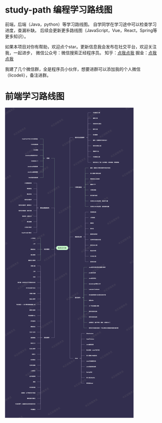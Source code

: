 # study-path 编程学习路线图

前端，后端（Java，python）等学习路线图。
自学同学在学习途中可以检查学习进度，查漏补缺。
后续会更新更多路线图（JavaScript，Vue，React，Spring等更多知识）。

如果本项目对你有帮助，欢迎点个star。更新信息我会发布在社交平台，欢迎关注我，一起进步，
微信公众号：微信搜索正经程序员。
知乎：[点我点我](https://www.zhihu.com/people/ye-xing-kong-li)
掘金：[点我点我](https://juejin.cn/user/1415826707847998)

我建了几个微信群，全是程序员小伙伴，想要进群可以添加我的个人微信（licodeli），备注进群。

# 前端学习路线图

![image](https://github.com/biao-code/book/blob/15bdafafdaa1c5a03c2e19b668d457f2ef8d3df5/other/%E7%A8%8B%E5%BA%8F%E5%91%98%E4%B9%A6%E5%8D%95.png)